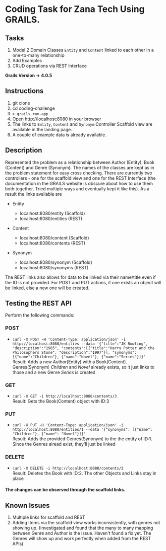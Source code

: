 Coding Task for Zana Tech Using GRAILS.
=================

Tasks
-----
1. Model 2 Domain Classes `Entity` and `Content` linked to each other in a one-to-many relationship
2. Add Examples
3. CRUD operations via REST Interface


**Grails Version -> 4.0.5**

Instructions
------------
1. git clone <link>
2. cd coding-challenge
3. `> grails run-app`
4. Open http://localhost:8080 in your browser
5. The links to `Entity`, `Content` and `Synonym` Controller Scaffold view are available in the landing page. 
6. A couple of example data is already available.


Description
-----------
Represented the problem as a relationship between Author (Entity), Book (Content) and Genre (Synonym). The names of the classes are kept as in the problem
statement for easy cross checking. There are currently two controllers - one for the scaffold view and one for the REST Interface (the documentation in the GRAILS
website is obscure about how to use them both together. Tried multiple ways and eventually kept it like this). As a result the links available are
* Entity  
    - localhost:8080/entity (Scaffold)
    - localhost:8080/entities (REST)

* Content  
    - localhost:8080/content (Scaffold)
    - localhost:8080/contents (REST)

* Synonym 
    - localhost:8080/synonym (Scaffold)
    - localhost:8080/synonyms (REST)

The REST links also allows for data to be linked via their name/title even if the ID is not provided. For POST and PUT actions, if one exists an object will be linked, else a new one will be created.

Testing the REST API
--------------------
Perform the following commands:  

### POST 
*  `curl -X POST -H 'Content-Type: application/json' -i http://localhost:8080/entities --data '{"title":"JK Rowling", "description":"1965", "contents":[{"title":"Harry Potter and the Philosophers Stone", "description":"1997"}], "synonyms":[{"name":"Children"}, {"name":"Novel"}, {"name":"Series"}]}' `   
Result: Adds a new Author(Entity) with a Book(Content). Genres(Synonym) *Children* and *Novel* already exists, so it just links to those and a new Genre *Series* is created

### GET
*  `curl -X GET -i http://localhost:8080/contents/3`  
Result: Gets the Book(Content) object with ID:3

### PUT
*  `curl -X PUT -H 'Content-Type: application/json' -i http://localhost:8080/entities/1 --data '{"synonyms": [{"name": "Children"}, {"name": "Novel"}]}'`  
Result: Adds the provided Genres(Synonym) to the the entity of ID:1. Since the Genres alread exist, they'll just be linked

### DELETE
*  `curl -X DELETE -i http://localhost:8080/contents/2`  
Result: Deletes the Book with ID:2. The other Objects and Links stay in place

#### The changes can be observed through the scaffold links.


Known Issues
------------
1. Multiple links for scaffold and REST
2. Adding Items via the scaffold view works inconsistently, with genres not showing up. (Investigated and found that the many to many mapping between Genre and Author is the issue. Haven't found a fix yet. The Genres will show up and work perfectly when added from the REST APIs)

